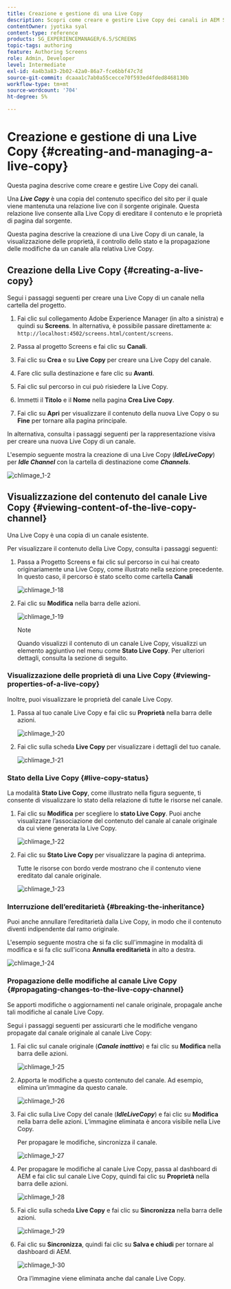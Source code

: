 ```yaml
---
title: Creazione e gestione di una Live Copy
description: Scopri come creare e gestire Live Copy dei canali in AEM Screens.
contentOwner: jyotika syal
content-type: reference
products: SG_EXPERIENCEMANAGER/6.5/SCREENS
topic-tags: authoring
feature: Authoring Screens
role: Admin, Developer
level: Intermediate
exl-id: 4a4b3a83-2b02-42a0-86a7-fce6bbf47c7d
source-git-commit: dcaaa1c7ab0a55cecce70f593ed4fded8468130b
workflow-type: tm+mt
source-wordcount: '704'
ht-degree: 5%

---
```


# Creazione e gestione di una Live Copy {#creating-and-managing-a-live-copy}

Questa pagina descrive come creare e gestire Live Copy dei canali.

Una ***Live Copy*** è una copia del contenuto specifico del sito per il quale viene mantenuta una relazione live con il sorgente originale. Questa relazione live consente alla Live Copy di ereditare il contenuto e le proprietà di pagina dal sorgente.

Questa pagina descrive la creazione di una Live Copy di un canale, la visualizzazione delle proprietà, il controllo dello stato e la propagazione delle modifiche da un canale alla relativa Live Copy.


## Creazione della Live Copy {#creating-a-live-copy}

Segui i passaggi seguenti per creare una Live Copy di un canale nella cartella del progetto.

1. Fai clic sul collegamento Adobe Experience Manager (in alto a sinistra) e quindi su **Screens**. In alternativa, è possibile passare direttamente a: `http://localhost:4502/screens.html/content/screens`.

1. Passa al progetto Screens e fai clic su **Canali**.
1. Fai clic su **Crea** e su **Live Copy** per creare una Live Copy del canale.
1. Fare clic sulla destinazione e fare clic su **Avanti**.
1. Fai clic sul percorso in cui può risiedere la Live Copy.
1. Immetti il **Titolo** e il **Nome** nella pagina **Crea Live Copy**.

1. Fai clic su **Apri** per visualizzare il contenuto della nuova Live Copy o su **Fine** per tornare alla pagina principale.

In alternativa, consulta i passaggi seguenti per la rappresentazione visiva per creare una nuova Live Copy di un canale.

L&#39;esempio seguente mostra la creazione di una Live Copy (***IdleLiveCopy***) per ***Idle Channel*** con la cartella di destinazione come ***Channels***.

![chlimage_1-2](assets/chlimage_1-2.gif)

## Visualizzazione del contenuto del canale Live Copy {#viewing-content-of-the-live-copy-channel}

Una Live Copy è una copia di un canale esistente.

Per visualizzare il contenuto della Live Copy, consulta i passaggi seguenti:

1. Passa a Progetto Screens e fai clic sul percorso in cui hai creato originariamente una Live Copy, come illustrato nella sezione precedente. In questo caso, il percorso è stato scelto come cartella **Canali**

   ![chlimage_1-18](assets/chlimage_1-18.png)

1. Fai clic su **Modifica** nella barra delle azioni.

   ![chlimage_1-19](assets/chlimage_1-19.png)

   >[!NOTE]
   >
   >Quando visualizzi il contenuto di un canale Live Copy, visualizzi un elemento aggiuntivo nel menu come **Stato Live Copy**. Per ulteriori dettagli, consulta la sezione di seguito.

### Visualizzazione delle proprietà di una Live Copy {#viewing-properties-of-a-live-copy}

Inoltre, puoi visualizzare le proprietà del canale Live Copy.

1. Passa al tuo canale Live Copy e fai clic su **Proprietà** nella barra delle azioni.

   ![chlimage_1-20](assets/chlimage_1-20.png)

1. Fai clic sulla scheda **Live Copy** per visualizzare i dettagli del tuo canale.

   ![chlimage_1-21](assets/chlimage_1-21.png)

### Stato della Live Copy   {#live-copy-status}

La modalità **Stato Live Copy**, come illustrato nella figura seguente, ti consente di visualizzare lo stato della relazione di tutte le risorse nel canale.

1. Fai clic su **Modifica** per scegliere lo **stato Live Copy**. Puoi anche visualizzare l’associazione del contenuto del canale al canale originale da cui viene generata la Live Copy.

   ![chlimage_1-22](assets/chlimage_1-22.png)

1. Fai clic su **Stato Live Copy** per visualizzare la pagina di anteprima.

   Tutte le risorse con bordo verde mostrano che il contenuto viene ereditato dal canale originale.

   ![chlimage_1-23](assets/chlimage_1-23.png)

### Interruzione dell’ereditarietà {#breaking-the-inheritance}

Puoi anche annullare l’ereditarietà dalla Live Copy, in modo che il contenuto diventi indipendente dal ramo originale.

L&#39;esempio seguente mostra che si fa clic sull&#39;immagine in modalità di modifica e si fa clic sull&#39;icona **Annulla ereditarietà** in alto a destra.

![chlimage_1-24](assets/chlimage_1-24.png)

### Propagazione delle modifiche al canale Live Copy {#propagating-changes-to-the-live-copy-channel}

Se apporti modifiche o aggiornamenti nel canale originale, propagale anche tali modifiche al canale Live Copy.

Segui i passaggi seguenti per assicurarti che le modifiche vengano propagate dal canale originale al canale Live Copy:

1. Fai clic sul canale originale (***Canale inattivo***) e fai clic su **Modifica** nella barra delle azioni.

   ![chlimage_1-25](assets/chlimage_1-25.png)

1. Apporta le modifiche a questo contenuto del canale. Ad esempio, elimina un’immagine da questo canale.

   ![chlimage_1-26](assets/chlimage_1-26.png)

1. Fai clic sulla Live Copy del canale (***IdleLiveCopy***) e fai clic su **Modifica** nella barra delle azioni. L’immagine eliminata è ancora visibile nella Live Copy.

   Per propagare le modifiche, sincronizza il canale.

   ![chlimage_1-27](assets/chlimage_1-27.png)

1. Per propagare le modifiche al canale Live Copy, passa al dashboard di AEM e fai clic sul canale Live Copy, quindi fai clic su **Proprietà** nella barra delle azioni.

   ![chlimage_1-28](assets/chlimage_1-28.png)

1. Fai clic sulla scheda **Live Copy** e fai clic su **Sincronizza** nella barra delle azioni.

   ![chlimage_1-29](assets/chlimage_1-29.png)

1. Fai clic su **Sincronizza**, quindi fai clic su **Salva e chiudi** per tornare al dashboard di AEM.

   ![chlimage_1-30](assets/chlimage_1-30.png)

   Ora l’immagine viene eliminata anche dal canale Live Copy.
